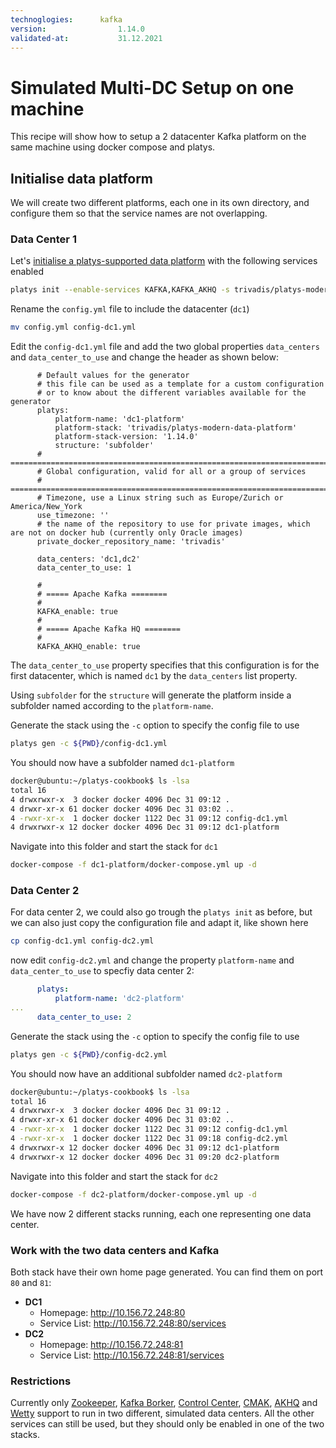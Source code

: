 ```yaml
---
technoglogies:      kafka
version:				1.14.0
validated-at:			31.12.2021
---
```


# Simulated Multi-DC Setup on one machine

This recipe will show how to setup a 2 datacenter Kafka platform on the same machine using docker compose and platys.

## Initialise data platform

We will create two different platforms, each one in its own directory, and configure them so that the service names are not overlapping. 

### Data Center 1

Let's [initialise a platys-supported data platform](../../../documentation/getting-started) with the following services enabled

```bash
platys init --enable-services KAFKA,KAFKA_AKHQ -s trivadis/platys-modern-data-platform -w 1.14.0
```

Rename the `config.yml` file to include the datacenter (`dc1`)

```bash
mv config.yml config-dc1.yml
```

Edit the `config-dc1.yml` file and add the two global properties `data_centers` and `data_center_to_use` and change the header as shown below:

```
      # Default values for the generator
      # this file can be used as a template for a custom configuration
      # or to know about the different variables available for the generator
      platys:
          platform-name: 'dc1-platform'
          platform-stack: 'trivadis/platys-modern-data-platform'
          platform-stack-version: '1.14.0'
          structure: 'subfolder'
      # ========================================================================
      # Global configuration, valid for all or a group of services
      # ========================================================================
      # Timezone, use a Linux string such as Europe/Zurich or America/New_York
      use_timezone: ''
      # the name of the repository to use for private images, which are not on docker hub (currently only Oracle images)
      private_docker_repository_name: 'trivadis'

      data_centers: 'dc1,dc2'
      data_center_to_use: 1

      #
      # ===== Apache Kafka ========
      #
      KAFKA_enable: true
      #
      # ===== Apache Kafka HQ ========
      #
      KAFKA_AKHQ_enable: true
```

The `data_center_to_use` property specifies that this configuration is for the first datacenter, which is named `dc1` by the `data_centers` list property.

Using `subfolder` for the `structure` will generate the platform inside a subfolder named according to the `platform-name`. 

Generate the stack using the `-c` option to specify the config file to use

```bash
platys gen -c ${PWD}/config-dc1.yml
```

You should now have a subfolder named `dc1-platform`

```bash
docker@ubuntu:~/platys-cookbook$ ls -lsa
total 16
4 drwxrwxr-x  3 docker docker 4096 Dec 31 09:12 .
4 drwxr-xr-x 61 docker docker 4096 Dec 31 03:02 ..
4 -rwxr-xr-x  1 docker docker 1122 Dec 31 09:12 config-dc1.yml
4 drwxrwxr-x 12 docker docker 4096 Dec 31 09:12 dc1-platform
```

Navigate into this folder and start the stack for `dc1`

```bash
docker-compose -f dc1-platform/docker-compose.yml up -d
```

### Data Center 2

For data center 2, we could also go trough the `platys init` as before, but we can also just copy the configuration file and adapt it, like shown here

```bash
cp config-dc1.yml config-dc2.yml
```

now edit `config-dc2.yml` and change the property `platform-name` and `data_center_to_use` to specfiy data center 2:

```yaml
      platys:
          platform-name: 'dc2-platform'
...          
      data_center_to_use: 2
```

Generate the stack using the `-c` option to specify the config file to use

```bash
platys gen -c ${PWD}/config-dc2.yml
```

You should now have an additional subfolder named `dc2-platform`

```bash
docker@ubuntu:~/platys-cookbook$ ls -lsa
total 16
4 drwxrwxr-x  3 docker docker 4096 Dec 31 09:12 .
4 drwxr-xr-x 61 docker docker 4096 Dec 31 03:02 ..
4 -rwxr-xr-x  1 docker docker 1122 Dec 31 09:12 config-dc1.yml
4 -rwxr-xr-x  1 docker docker 1122 Dec 31 09:18 config-dc2.yml
4 drwxrwxr-x 12 docker docker 4096 Dec 31 09:12 dc1-platform
4 drwxrwxr-x 12 docker docker 4096 Dec 31 09:20 dc2-platform
```

Navigate into this folder and start the stack for `dc2`

```bash
docker-compose -f dc2-platform/docker-compose.yml up -d
```

We have now 2 different stacks running, each one representing one data center. 

### Work with the two data centers and Kafka

Both stack have their own home page generated. You can find them on port `80` and `81`:
 
 * **DC1** 
   * Homepage: <http://10.156.72.248:80>
   * Service List: <http://10.156.72.248:80/services>
 * **DC2**
   * Homepage: <http://10.156.72.248:81>
   * Service List: <http://10.156.72.248:81/services>


### Restrictions

Currently only [Zookeeper](../../../documentation/services/zookeeper), [Kafka Borker](../../../documentation/services/kafka), [Control Center](../../../documentation/services/confluent-control-center), [CMAK](../../../documentation/services/cmak), [AKHQ](../../../documentation/services/akhq) and [Wetty](../../../documentation/services/wetty) support to run in two different, simulated data centers. All the other services can still be used, but they should only be enabled in one of the two stacks. 